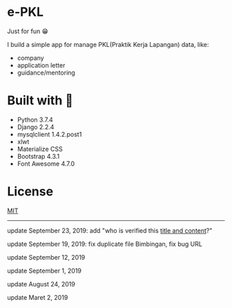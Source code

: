 # e-PKL
Just for fun 😁

I build a simple app for manage PKL(Praktik Kerja Lapangan) data, like:
* company
* application letter
* guidance/mentoring

# Built with 💜
* Python 3.7.4
* Django 2.2.4
* mysqlclient 1.4.2.post1
* xlwt
* Materialize CSS
* Bootstrap 4.3.1
* Font Awesome 4.7.0

# License
[MIT](https://github.com/HilmiZul/epkl3/blob/master/LICENSE)

---
update September 23, 2019: add "who is verified this [title and content](https://github.com/HilmiZul/epkl3/blob/master/karya_ilmiah/models.py)?"

update September 19, 2019: fix duplicate file Bimbingan, fix bug URL

update September 12, 2019

update September 1, 2019

update August 24, 2019

update Maret 2, 2019
